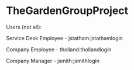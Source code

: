 # TheGardenGroupProject

Users (not all):

Service Desk Employee - jstatham:jstathamlogin

Company Employee - tholland:thollandlogin

Company Manager - jsmith:jsmithlogin
